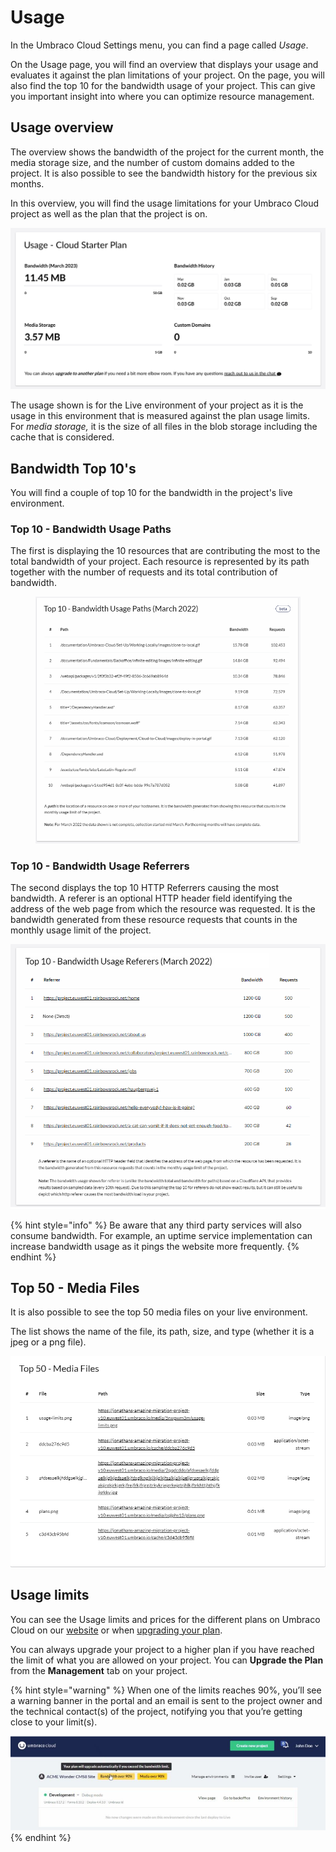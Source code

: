 # Usage

In the Umbraco Cloud Settings menu, you can find a page called _Usage_.

On the Usage page, you will find an overview that displays your usage and evaluates it against the plan limitations of your project. On the page, you will also find the top 10 for the bandwidth usage of your project. This can give you important insight into where you can optimize resource management.

## Usage overview

The overview shows the bandwidth of the project for the current month, the media storage size, and the number of custom domains added to the project. It is also possible to see the bandwidth history for the previous six months.

In this overview, you will find the usage limitations for your Umbraco Cloud project as well as the plan that the project is on.

![Usage on Cloud](../../../build-and-customize-your-solution/set-up-your-project/project-settings/images/cloud-usage.png)

The usage shown is for the Live environment of your project as it is the usage in this environment that is measured against the plan usage limits. For _media storage,_ it is the size of all files in the blob storage including the cache that is considered.

## Bandwidth Top 10's

You will find a couple of top 10 for the bandwidth in the project's live environment.

### Top 10 - Bandwidth Usage Paths

The first is displaying the 10 resources that are contributing the most to the total bandwidth of your project. Each resource is represented by its path together with the number of requests and its total contribution of bandwidth.

<figure><img src="../../../build-and-customize-your-solution/set-up-your-project/project-settings/images/Top10BandwidthPaths2.png" alt=""><figcaption></figcaption></figure>

### Top 10 - Bandwidth Usage Referrers

The second displays the top 10 HTTP Referrers causing the most bandwidth. A referer is an optional HTTP header field identifying the address of the web page from which the resource was requested. It is the bandwidth generated from these resource requests that counts in the monthly usage limit of the project.

![top 10 bandwidth](../../../build-and-customize-your-solution/set-up-your-project/project-settings/images/Top10BandwidthReferer2.png)

{% hint style="info" %}
Be aware that any third party services will also consume bandwidth. For example, an uptime service implementation can increase bandwidth usage as it pings the website more frequently.
{% endhint %}

## Top 50 - Media Files

It is also possible to see the top 50 media files on your live environment.

The list shows the name of the file, its path, size, and type (whether it is a jpeg or a png file).

![top 50 media files](../../../build-and-customize-your-solution/set-up-your-project/project-settings/images/Top-50-media.png)

## Usage limits

You can see the Usage limits and prices for the different plans on Umbraco Cloud on our [website](https://umbraco.com/umbraco-cloud-pricing/) or when [upgrading your plan](../../../build-and-customize-your-solution/set-up-your-project/project-settings/upgrade-your-plan.md).

You can always upgrade your project to a higher plan if you have reached the limit of what you are allowed on your project. You can **Upgrade the Plan** from the **Management** tab on your project.

{% hint style="warning" %}
When one of the limits reaches 90%, you’ll see a warning banner in the portal and an email is sent to the project owner and the technical contact(s) of the project, notifying you that you’re getting close to your limit(s).

<img src="../../../build-and-customize-your-solution/set-up-your-project/project-settings/images/warnings_usage.png" alt="USage Warning" data-size="original">
{% endhint %}
